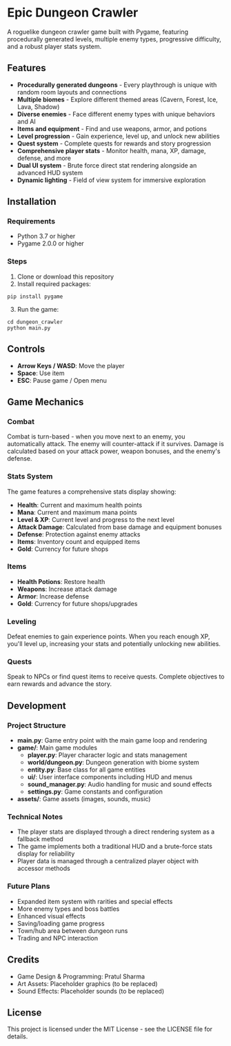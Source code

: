 # Epic Dungeon Crawler

A roguelike dungeon crawler game built with Pygame, featuring procedurally generated levels, multiple enemy types, progressive difficulty, and a robust player stats system.

## Features

- **Procedurally generated dungeons** - Every playthrough is unique with random room layouts and connections
- **Multiple biomes** - Explore different themed areas (Cavern, Forest, Ice, Lava, Shadow)
- **Diverse enemies** - Face different enemy types with unique behaviors and AI
- **Items and equipment** - Find and use weapons, armor, and potions
- **Level progression** - Gain experience, level up, and unlock new abilities
- **Quest system** - Complete quests for rewards and story progression
- **Comprehensive player stats** - Monitor health, mana, XP, damage, defense, and more
- **Dual UI system** - Brute force direct stat rendering alongside an advanced HUD system
- **Dynamic lighting** - Field of view system for immersive exploration

## Installation

### Requirements
- Python 3.7 or higher
- Pygame 2.0.0 or higher

### Steps

1. Clone or download this repository
2. Install required packages:
```
pip install pygame
```
3. Run the game:
```
cd dungeon_crawler
python main.py
```

## Controls

- **Arrow Keys / WASD**: Move the player
- **Space**: Use item
- **ESC**: Pause game / Open menu

## Game Mechanics

### Combat
Combat is turn-based - when you move next to an enemy, you automatically attack. The enemy will counter-attack if it survives. Damage is calculated based on your attack power, weapon bonuses, and the enemy's defense.

### Stats System
The game features a comprehensive stats display showing:
- **Health**: Current and maximum health points
- **Mana**: Current and maximum mana points 
- **Level & XP**: Current level and progress to the next level
- **Attack Damage**: Calculated from base damage and equipment bonuses
- **Defense**: Protection against enemy attacks
- **Items**: Inventory count and equipped items
- **Gold**: Currency for future shops

### Items
- **Health Potions**: Restore health
- **Weapons**: Increase attack damage
- **Armor**: Increase defense
- **Gold**: Currency for future shops/upgrades

### Leveling
Defeat enemies to gain experience points. When you reach enough XP, you'll level up, increasing your stats and potentially unlocking new abilities.

### Quests
Speak to NPCs or find quest items to receive quests. Complete objectives to earn rewards and advance the story.

## Development

### Project Structure
- **main.py**: Game entry point with the main game loop and rendering
- **game/**: Main game modules
  - **player.py**: Player character logic and stats management
  - **world/dungeon.py**: Dungeon generation with biome system
  - **entity.py**: Base class for all game entities
  - **ui/**: User interface components including HUD and menus
  - **sound_manager.py**: Audio handling for music and sound effects
  - **settings.py**: Game constants and configuration
- **assets/**: Game assets (images, sounds, music)

### Technical Notes
- The player stats are displayed through a direct rendering system as a fallback method
- The game implements both a traditional HUD and a brute-force stats display for reliability
- Player data is managed through a centralized player object with accessor methods

### Future Plans
- Expanded item system with rarities and special effects
- More enemy types and boss battles
- Enhanced visual effects
- Saving/loading game progress
- Town/hub area between dungeon runs
- Trading and NPC interaction

## Credits

- Game Design & Programming: Pratul Sharma
- Art Assets: Placeholder graphics (to be replaced)
- Sound Effects: Placeholder sounds (to be replaced)

## License

This project is licensed under the MIT License - see the LICENSE file for details. 